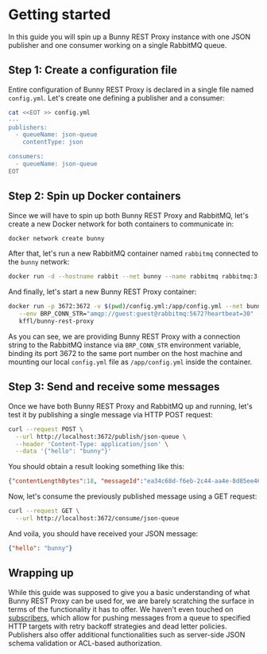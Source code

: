 # Getting started

In this guide you will spin up a Bunny REST Proxy instance with one JSON publisher and one consumer working on a single RabbitMQ queue.

## Step 1: Create a configuration file

Entire configuration of Bunny REST Proxy is declared in a single file named `config.yml`. Let's create one defining a publisher and a consumer:

```bash
cat <<EOT >> config.yml
---
publishers:
  - queueName: json-queue
    contentType: json

consumers:
  - queueName: json-queue
EOT
```

## Step 2: Spin up Docker containers

Since we will have to spin up both Bunny REST Proxy and RabbitMQ, let's create a new Docker network for both containers to communicate in:

```bash
docker network create bunny
```

After that, let's run a new RabbitMQ container named `rabbitmq` connected to the `bunny` network:

```bash
docker run -d --hostname rabbit --net bunny --name rabbitmq rabbitmq:3-management
```

And finally, let's start a new Bunny REST Proxy container:

```bash
docker run -p 3672:3672 -v $(pwd)/config.yml:/app/config.yml --net bunny \
   --env BRP_CONN_STR="amqp://guest:guest@rabbitmq:5672?heartbeat=30" -d \
   kffl/bunny-rest-proxy
```

As you can see, we are providing Bunny REST Proxy with a connection string to the RabbitMQ instance via `BRP_CONN_STR` environment variable, binding its port 3672 to the same port number on the host machine and mounting our local `config.yml` file as `/app/config.yml` inside the container.

## Step 3: Send and receive some messages

Once we have both Bunny REST Proxy and RabbitMQ up and running, let's test it by publishing a single message via HTTP POST request:

```bash
curl --request POST \
  --url http://localhost:3672/publish/json-queue \
  --header 'Content-Type: application/json' \
  --data '{"hello": "bunny"}'
```

You should obtain a result looking something like this:

```json
{"contentLengthBytes":18, "messageId":"ea34c68d-f6eb-2c44-aa4e-8d85ee46dd26"}
```

Now, let's consume the previously published message using a GET request:

```bash
curl --request GET \
  --url http://localhost:3672/consume/json-queue
```

And voila, you should have received your JSON message:

```json
{"hello": "bunny"}
```

## Wrapping up

While this guide was supposed to give you a basic understanding of what Bunny REST Proxy can be used for, we are barely scratching the surface in terms of the functionality it has to offer. We haven't even touched on [subscribers](/subscribers/subscriber-config), which allow for pushing messages from a queue to specified HTTP targets with retry backoff strategies and dead letter policies. Publishers also offer additional functionalities such as server-side JSON schema validation or ACL-based authorization.